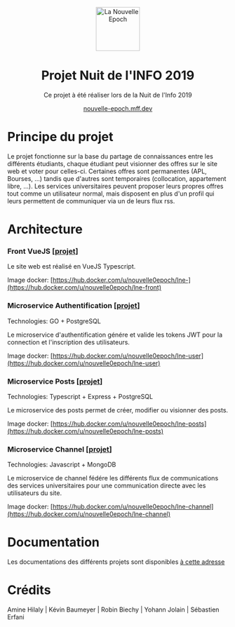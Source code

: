 <p align="center"><img width="100" src="https://avatars0.githubusercontent.com/u/58552280?s=200&v=4" alt="La Nouvelle Epoch"></p>

<h1 align="center">Projet Nuit de l'INFO 2019</h1>

<p align="center">
Ce projet à été réaliser lors de la Nuit de l'Info 2019  
</p>

<p align="center">
<a href="nouvelle-epoch.mff.dev">nouvelle-epoch.mff.dev</a>
</p>

# Principe du projet

Le projet fonctionne sur la base du partage de connaissances entre les différents étudiants, chaque étudiant peut visionner des offres sur le site web et voter pour celles-ci. Certaines offres sont permanentes (APL, Bourses, ...) tandis que d'autres sont temporaires (collocation, appartement libre, ...). Les services universitaires peuvent proposer leurs propres offres tout comme un utilisateur normal, mais disposent en plus d'un profil qui leurs permettent de communiquer via un de leurs flux rss.

# Architecture

### Front VueJS [[projet](https://github.com/La-Nouvelle-Epoch-18/Ine-front)]

Le site web est réalisé en VueJS Typescript.

Image docker:  [https://hub.docker.com/u/nouvelle0epoch/lne-](https://hub.docker.com/u/nouvelle0epoch/lne-front)

### Microservice Authentification [[projet](https://github.com/La-Nouvelle-Epoch-18/lne-user)]

Technologies: GO + PostgreSQL

Le microservice d'authentification génére et valide les tokens JWT pour la connection et l'inscription des utilisateurs.

Image docker:  [https://hub.docker.com/u/nouvelle0epoch/lne-user](https://hub.docker.com/u/nouvelle0epoch/lne-user)

### Microservice Posts [[projet](https://github.com/La-Nouvelle-Epoch-18/lne-posts)]

Technologies: Typescript + Express + PostgreSQL

Le microservice des posts permet de créer, modifier ou visionner des posts.

Image docker:  [https://hub.docker.com/u/nouvelle0epoch/lne-posts](https://hub.docker.com/u/nouvelle0epoch/lne-posts)

### Microservice Channel [[projet](https://github.com/La-Nouvelle-Epoch-18/lne-channel)]

Technologies: Javascript + MongoDB

Le microservice de channel fédére les différents flux de communications des services universitaires pour une communication directe avec les utilisateurs du site.

Image docker:  [https://hub.docker.com/u/nouvelle0epoch/lne-channel](https://hub.docker.com/u/nouvelle0epoch/lne-channel)

# Documentation

Les documentations des différents projets sont disponibles [à cette adresse](https://github.com/La-Nouvelle-Epoch-18/lne-doc)

# Crédits

Amine Hilaly | Kévin Baumeyer | Robin Biechy | Yohann Jolain | Sébastien Erfani
